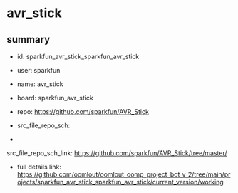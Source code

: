# avr_stick
 
## summary 
* id: sparkfun_avr_stick_sparkfun_avr_stick
* user: sparkfun
* name: avr_stick
* board: sparkfun_avr_stick
* repo: https://github.com/sparkfun/AVR_Stick



* src_file_repo_sch: 
*
 src_file_repo_sch_link: https://github.com/sparkfun/AVR_Stick/tree/master/
* full details link: https://github.com/oomlout/oomlout_oomp_project_bot_v_2/tree/main/projects/sparkfun_avr_stick_sparkfun_avr_stick/current_version/working  






